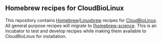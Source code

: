 ## Homebrew recipes for CloudBioLinux

This repository contains [Homebrew][1]/[Linuxbrew][2] recipes for
[CloudBioLinux][3]. All general purpose recipes will migrate to
[[homebrew-science][4]. This is an incubator to test and develop recipes while
making them available to CloudBioLinux for installation.

[1]: http://brew.sh/
[2]: https://github.com/homebrew/linuxbrew
[3]: https://github.com/chapmanb/cloudbiolinux
[4]: https://github.com/Homebrew/homebrew-science
